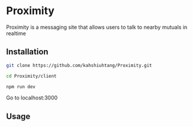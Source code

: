 # Proximity

Proximity is a messaging site that allows users to talk to nearby mutuals in realtime

## Installation

```bash
git clone https://github.com/kahshiuhtang/Proximity.git
```

```bash
cd Proximity/client
```

```bash
npm run dev
```

Go to localhost:3000

## Usage
